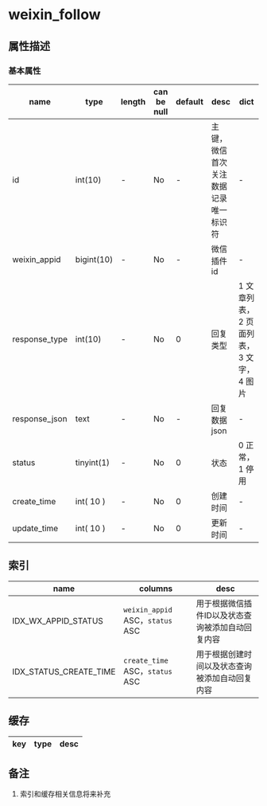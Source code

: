﻿# weixin_follow

## 属性描述

### 基本属性

| name | type | length | can be null | default | desc | dict |
| ---- | ---- | ------ | ----------- | ------- | ---- | ---- |
| id | int(10) | - | No | - | 主键，微信首次关注数据记录唯一标识符| - |
| weixin_appid | bigint(10) | - | No | - | 微信插件id | - |
| response_type | int(10) | - | No | 0 | 回复类型 | 1 文章列表，2 页面列表，3 文字，4 图片 |
| response_json | text | - | No | - | 回复数据json | - |
| status | tinyint(1) | - | No | 0 | 状态 | 0 正常，1 停用 |
| create_time | int( 10 ) | - | No | 0 | 创建时间 | - |
| update_time | int( 10 ) | - | No | 0 | 更新时间 | - |

## 索引
| name | columns | desc |
| ---- | ------- | ---- |
| IDX_WX_APPID_STATUS | `weixin_appid` ASC，`status` ASC | 用于根据微信插件ID以及状态查询被添加自动回复内容 |
| IDX_STATUS_CREATE_TIME | `create_time` ASC，`status` ASC | 用于根据创建时间以及状态查询被添加自动回复内容 |

## 缓存
| key | type | desc |
| --- | ---- | ---- |

## 备注
1. 索引和缓存相关信息将来补充
